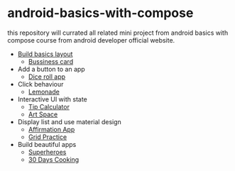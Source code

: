 # android-basics-with-compose
this repository will currated all related mini project from android basics with compose course from android developer official website.
* [Build basics layout](https://github.com/SeptAlfauzan/pratice-compose-basics)
  * [Bussiness card](https://github.com/SeptAlfauzan/bussiness-card)
* Add a button to an app
  * [Dice roll app](https://github.com/SeptAlfauzan/dice-roll)
* Click behaviour
  * [Lemonade](https://github.com/SeptAlfauzan/lemonade)
* Interactive UI with state
  * [Tip Calculator](https://github.com/SeptAlfauzan/calculate-tip)
  * [Art Space](https://github.com/SeptAlfauzan/art-space)
* Display list and use material design
  * [Affirmation App](https://github.com/SeptAlfauzan/affirmation)
  * [Grid Practice]()
* Build beautiful apps
  * [Superheroes](https://github.com/SeptAlfauzan/superheroes)
  * [30 Days Cooking](https://github.com/SeptAlfauzan/30-Days-Cooking)
